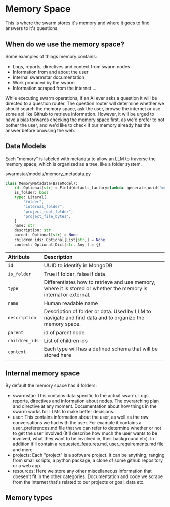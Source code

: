 # Memory Space
This is where the swarm stores it's memory and where it goes to find answers to it's questions.

## When do we use the memory space?
Some examples of things memory contains:
- Logs, reports, directives and context from swarm nodes
- Information from and about the user
- Internal swarmstar documentation
- Work produced by the swarm
- Information scraped from the internet
...

While executing swarm operations, if an AI ever asks a question it will be directed to a question router. The question router will determine whether we should search the memory space, ask the user, browse the internet or use some api like Github to retrieve information. However, it will be urged to have a bias torwards checking the memory space first, as we'd prefer to not bother the user, and we'd like to check if our memory already has the answer before browsing the web.

## Data Models
Each "memory" is labeled with metadata to allow an LLM to traverse the memory space, which is organized as a tree, like a folder system.

<span class="pathname">swarmstar/models/memory_metadata.py</span>
``` py
class MemoryMetadata(BaseModel):
    id: Optional[str] = Field(default_factory=lambda: generate_uuid('memory'))
    is_folder: bool
    type: Literal[
        "folder",
        "internal_folder",
        "project_root_folder",
        "project_file_bytes",
    ]
    name: str
    description: str
    parent: Optional[str] = None
    children_ids: Optional[List[str]] = None
    context: Optional[Dict[str, Any]] = {}
```

| Attribute   | Description                          |
| :---------- | :----------------------------------- |
| `id`        | UUID to identify in MongoDB  |
| `is_folder` | True if folder, false if data |
| `type`      | Differentiates how to retrieve and use memory, where it is stored or whether the memory is internal or external.  |
| `name` | Human readable name |
| `description` | Description of folder or data. Used by LLM to navigate and find data and to organize the memory space. |
| `parent` | id of parent node |
| `children_ids` | List of children ids |
| `context` | Each type will has a defined schema that will be stored here |



## Internal memory space
By default the memory space has 4 folders:
- swarmstar: This contains data specific to the actual swarm. Logs, reports, directives and information about nodes. The overarching plan and directive at any moment. Documentation about how things in the swarm works for LLMs to make better decisions. 
- user: This contains information about the user, as well as the raw conversations we had with the user. For example it contains a user_preferences.md file that we can refer to determine whether or not to get the user involved (It'll describe how much the user wants to be involved, what they want to be involved in, their background etc). In addition it'll contain a requested_features.md, user_requirements.md file and more.
- projects: Each "project" is a software project. It can be anything, ranging from small scripts, a python package, a clone of some github repository or a web app. 
- resources: Here we store any other miscellaneous information that doesen't fit in the other categories. Documentation and code we scrape from the internet that's related to our projects or goal, data etc.




## Memory types

